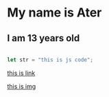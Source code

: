 # My name is Ater
## I am 13 years old
```javascript

let str = "this is js code";

```
[this is link](https//github.com/1HardGaming1)

[this is img](https://avatars.githubusercontent.com/u/118071309?s=400&u=cebf0d2ad593fc8f59c3844b4a8358c906bd1679&v=4)
